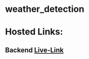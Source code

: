 # weather_detection
# Hosted Links:
## Backend [Live-Link](https://ritu474.github.io/weather_detection/)
